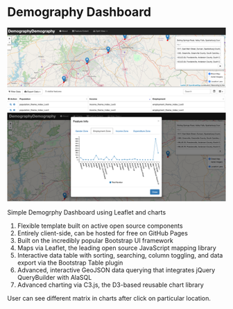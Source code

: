 # Demography Dashboard

![Screenshot](demography.png) <br />
![Screenshot](employment_matrix.png)

Simple Demogrphy Dashboard using Leaflet and charts

1. Flexible template built on active open source components
2. Entirely client-side, can be hosted for free on GitHub Pages
3. Built on the incredibly popular Bootstrap UI framework
4. Maps via Leaflet, the leading open source JavaScript mapping library
5. Interactive data table with sorting, searching, column toggling, and data export via the Bootstrap Table plugin
6. Advanced, interactive GeoJSON data querying that integrates jQuery QueryBuilder with AlaSQL
7. Advanced charting via C3.js, the D3-based reusable chart library


User can see different matrix in charts after click on particular location.
